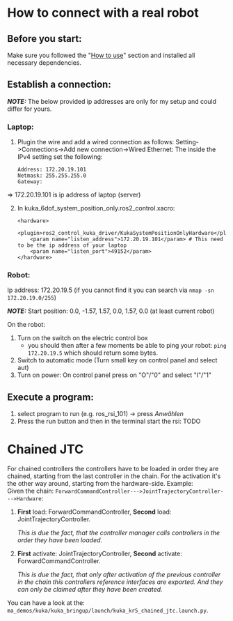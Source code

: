 # How to connect with a real robot
## Before you start:
Make sure you followed the "[How to use](https://github.com/StoglRobotics-forks/ma_demos#how-to-use)" section and installed all necessary dependencies.
## Establish a connection:

**_NOTE:_** The below provided ip addresses are only for my setup and could differ for yours.

### Laptop:
1. Plugin the wire and add a wired connection as follows:
    Setting->Connections->Add new connection->Wired Ethernet:
    The inside the IPv4 setting set the following:
    ```
    Address: 172.20.19.101
    Netmask: 255.255.255.0
    Gateway:
    ```
=> 172.20.19.101 is ip address of laptop (server)

2. In kuka_6dof_system_position_only.ros2_control.xacro:
    ```
    <hardware>
        <plugin>ros2_control_kuka_driver/KukaSystemPositionOnlyHardware</plugin>
        <param name="listen_address">172.20.19.101</param> # This need to be the ip address of your laptop
        <param name="listen_port">49152</param>
    </hardware>
    ```

### Robot:
Ip address: 172.20.19.5 (if you cannot find it you can search via `nmap -sn 172.20.19.0/255`)

**_NOTE:_** Start position: 0.0, -1.57, 1.57, 0.0, 1.57, 0.0 (at least current robot)

On the robot:
1. Turn on the switch on the electric control box
   + you should then after a few moments be able to ping your robot: `ping 172.20.19.5` which should return some bytes.
2. Switch to automatic mode (Turn small key on control panel and select aut)
3. Turn on power: On control panel press on "O"/"0" and select "I"/"1"

## Execute a program:
1. select program to run (e.g. ros_rsi_101) -> press _Anwählen_
2. Press the run button and then in the terminal start the rsi:
    TODO

# Chained JTC
 For chained controllers the controllers have to be loaded in order they are chained, starting from the last controller in the chain. For the activation it's the other way around, starting from the hardware-side. Example:    
 Given the chain: `ForwardCommandController--->JointTrajectoryController--->Hardware`:  
 1. **First** load: ForwardCommandController, **Second** load: JointTrajectoryController.   

    _This is due the fact, that the controller manager calls controllers in the order they have been loaded._
 2. **First** activate: JointTrajectoryController, **Second** activate: ForwardCommandController.  

    _This is due the fact, that only after activation of the previous controller in the chain this controllers reference interfaces are exported. And they can only be claimed after they have been created._

 You can have a look at the: `ma_demos/kuka/kuka_bringup/launch/kuka_kr5_chained_jtc.launch.py`.


 
